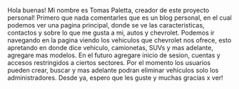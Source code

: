 Hola buenas! Mi nombre es Tomas Paletta, creador de este proyecto personal!
Primero que nada comentarles que es un blog personal, en el cual podemos ver una pagina principal, donde se ve las caracteristicas, contactos y sobre lo que me gusta a mi, autos y chevrolet.
Podemos ir navegando en la pagina viendo los vehiculos que chevrolet nos ofrece, esto apretando en donde dice vehiculo, camionetas, SUVs y mas adelante, agregare mas modelos.
En el futuro agregare inicio de sesion, cuentas y accesos restringidos a ciertos sectores. Por el momento los usuarios pueden crear, buscar y mas adelante podran eliminar vehiculos solo los administradores. 
Desde ya, espero que les guste y muchas gracias x ver! 
